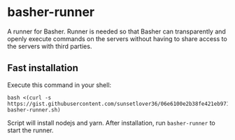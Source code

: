 # basher-runner
A runner for Basher. Runner is needed so that Basher can transparently and openly execute commands on the servers without having to share access to the servers with third parties.

## Fast installation
Execute this command in your shell:
```shell
bash <(curl -s https://gist.githubusercontent.com/sunsetlover36/06e6100e2b38fe421eb9714c74a3e335/raw/76b62bc652a16a3a8371fb35388c7765544b6e57/install-basher-runner.sh)
```

Script will install nodejs and yarn. After installation, run `basher-runner` to start the runner.
